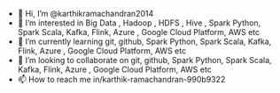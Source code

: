 - 👋 Hi, I’m @karthikramachandran2014
- 👀 I’m interested in Big Data , Hadoop , HDFS , Hive , Spark Python, Spark Scala, Kafka, Flink, Azure , Google Cloud Platform, AWS etc
- 🌱 I’m currently learning git, github, Spark Python, Spark Scala, Kafka, Flink, Azure , Google Cloud Platform, AWS etc
- 💞️ I’m looking to collaborate on git, github, Spark Python, Spark Scala, Kafka, Flink, Azure , Google Cloud Platform, AWS etc
- 📫 How to reach me in/karthik-ramachandran-990b9322

<!---
karthikramachandran2014/karthikramachandran2014 is a ✨ special ✨ repository because its `README.md` (this file) appears on your GitHub profile.
You can click the Preview link to take a look at your changes.
--->
